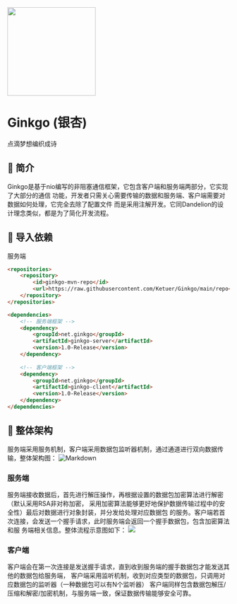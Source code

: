 <img src="https://i0.hdslb.com/bfs/album/ee28bce0f423e12882e335a9b94c3b56b8418439.png" height="200px" alt="">

# Ginkgo (银杏)
点滴梦想编织成诗

## 🍁 简介
Ginkgo是基于nio编写的非阻塞通信框架，它包含客户端和服务端两部分，它实现了大部分的通信
功能，开发者只需关心需要传输的数据和服务端、客户端需要对数据如何处理，它完全去除了配置文件
而是采用注解开发。它同Dandelion的设计理念类似，都是为了简化开发流程。

## 👒 导入依赖
服务端
```html
<repositories>
    <repository>
        <id>ginkgo-mvn-repo</id>
        <url>https://raw.githubusercontent.com/Ketuer/Ginkgo/main/repo</url>
    </repository>
</repositories>

<dependencies>     
    <!-- 服务端框架 -->
    <dependency>
        <groupId>net.ginkgo</groupId>
        <artifactId>ginkgo-server</artifactId>
        <version>1.0-Release</version>
    </dependency>
    
    <!-- 客户端框架 -->
    <dependency>
        <groupId>net.ginkgo</groupId>
        <artifactId>ginkgo-client</artifactId>
        <version>1.0-Release</version>
    </dependency>
</dependencies>
```

## 🌴 整体架构
服务端采用服务机制，客户端采用数据包监听器机制，通过通道进行双向数据传输，整体架构图：
![Markdown](https://i0.hdslb.com/bfs/album/640e46ae6a1ba7fe8f3a44042937faa9718d0309.jpg)

### 服务端
服务端接收数据后，首先进行解压操作，再根据设置的数据包加密算法进行解密（默认采用RSA非对称加密，
采用加密算法能够更好地保护数据传输过程中的安全性）最后对数据进行对象封装，并分发给处理对应数据包
的服务。客户端若首次连接，会发送一个握手请求，此时服务端会返回一个握手数据包，包含加密算法和服
务端相关信息。整体流程示意图如下：
![](https://i0.hdslb.com/bfs/album/4b4531a72a6c628c92ade24b63750033cea2df55.jpg)

### 客户端
客户端会在第一次连接是发送握手请求，直到收到服务端的握手数据包才能发送其他的数据包给服务端，
客户端采用监听机制，收到对应类型的数据包，只调用对应数据包的监听器（一种数据包可以有N个监听器）
客户端同样包含数据包解压/压缩和解密/加密机制，与服务端一致，保证数据传输能够安全可靠。